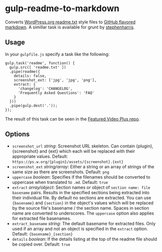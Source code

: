 # gulp-readme-to-markdown #
Converts [WordPress.org readme.txt](https://wordpress.org/plugins/about/readme.txt) style files to [GitHub flavored markdown](https://help.github.com/articles/github-flavored-markdown/).
A simillar task is available for grunt by [stephenharris](https://github.com/stephenharris/wp-readme-to-markdown).


## Usage ##
In your `gulpfile.js` specify a task like the following:

    gulp.task('readme', function() {
      gulp.src([ 'readme.txt' ])
      .pipe(readme({
        details: false,
        screenshot_ext: ['jpg', 'jpg', 'png'],
        extract: {
          'changelog': 'CHANGELOG',
          'Frequently Asked Questions': 'FAQ'
        }
      }))
      .pipe(gulp.dest('.'));
    });

The result of this task can be seen in the [Featured Video Plus repo](https://github.com/ahoereth/featured-video-plus).


## Options ##
* `screenshot_url` *string*: Screenshot URL skeleton. Can contain {plugin}, {screenshot} and {ext} which each will be replaced with their appropriate values. Default: `https://ps.w.org/{plugin}/assets/{screenshot}.{ext}`
* `screenshot_ext` *string/array*: Either a string or an array of strings of the same size as  there are screenshots. Default: `png`
* `uppercase` *boolean*: Specifies if the filenames should be converted to uppercase when translated to `.md`. Default: `true`
* `extract` *array/object*: Section names or object of `section name: file basename` pairs. Results in the specified sections being extracted into their individual file. By default no sections are extracted. You can use `{basename}` and `{section}` in the object's values which will be replaced by the source file's basename / the section name. Spaces in section name are converted to underscores. The `uppercase` option also applies for extracted file basenames.
* `extract_basename` *string*: The default basename for extracted files. Only used if an array and not an object is specified in the `extract` option. Default: `{basename}_{section}`
* `details` *boolean*: If the details listing at the top of the readme file should be copied over. Default: `true`
